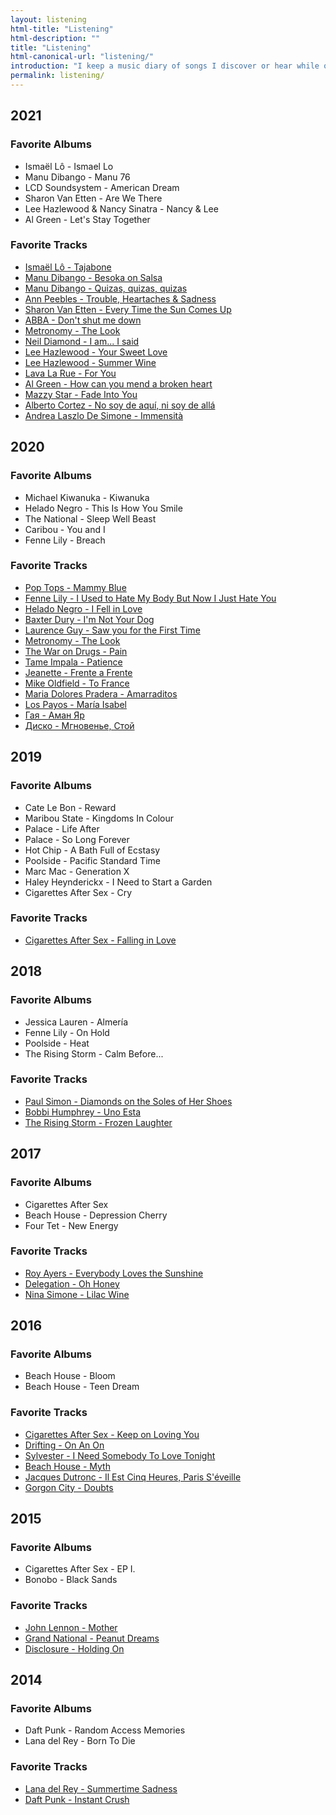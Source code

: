 ```yaml
---
layout: listening
html-title: "Listening"
html-description: ""
title: "Listening"
html-canonical-url: "listening/"
introduction: "I keep a music diary of songs I discover or hear while out and about. Each year is also marked with a collection of my favorite newly released tracks and albums."
permalink: listening/
---
```

## 2021
###  Favorite Albums
* Ismaël Lô - Ismael Lo
* Manu Dibango - Manu 76
* LCD Soundsystem - American Dream
* Sharon Van Etten - Are We There
* Lee Hazlewood & Nancy Sinatra - Nancy & Lee
* Al Green - Let's Stay Together

### Favorite Tracks
* [Ismaël Lô - Tajabone](https://open.spotify.com/track/2dBAE5M2I43LeyHeF4MMvc?si=ffd49764392e4615)
* [Manu Dibango - Besoka on Salsa](https://open.spotify.com/track/1R7OaZSi8gazDJnjBWUXK5?si=020825625ecf4017)
* [Manu Dibango - Quizas, quizas, quizas](https://open.spotify.com/track/1pt8kpkzmQ9O3xn4qCxL4Y?si=8f3cc6add11f4d65)
* [Ann Peebles - Trouble, Heartaches & Sadness](https://open.spotify.com/track/0ryoOkpaDeSQRoYQGGJAxn?si=a893bf452bb549dc)
* [Sharon Van Etten - Every Time the Sun Comes Up](https://open.spotify.com/track/38ydcsbayM4oX21Hhu84DT?si=d54c47b5667544e4)
* [ABBA - Don't shut me down](https://open.spotify.com/track/2AHnmlkyZbnxqSA66B7jK3?si=cdf476511098468a)
* [Metronomy - The Look](https://open.spotify.com/track/6zfczP87XO2SxWlQtnjFNa?si=f68ae557dfcf4f13)
* [Neil Diamond - I am... I said](https://open.spotify.com/track/4wOKTOwGVrie2GIbCMEe7U?si=98baf740c4e845dc)
* [Lee Hazlewood - Your Sweet Love](https://open.spotify.com/track/6DVyQl6VTvbqNQ0WU7gXIR?si=18a6600f560a46ac)
* [Lee Hazlewood - Summer Wine](https://open.spotify.com/track/7zmVAVcT1oho7iWJGpApkE?si=75ac74cce00646b4)
* [Lava La Rue - For You](https://open.spotify.com/track/2B2jI2PdBMhUkG17F0lor2?si=639820c66c7f4220)
* [Al Green - How can you mend a broken heart](https://open.spotify.com/track/6lUXneXZ9jc3HSMHgd8oqh?si=0d506a0ea66f4f7d)
* [Mazzy Star - Fade Into You](https://open.spotify.com/track/1LzNfuep1bnAUR9skqdHCK?si=5a5df1db1f044804)
* [Alberto Cortez - No soy de aquí, ni soy de allá](https://open.spotify.com/track/54vgIR3osHwRywPcBxVrv3?si=208b976a06df4b9b)
* [Andrea Laszlo De Simone - Immensità](https://open.spotify.com/track/4NvoIMq8DkHSHxP5CLAj1Q?si=c4f8d31ba08040b0)


## 2020
###  Favorite Albums
* Michael Kiwanuka - Kiwanuka
* Helado Negro - This Is How You Smile
* The National - Sleep Well Beast
* Caribou - You and I
* Fenne Lily - Breach

### Favorite Tracks
* [Pop Tops - Mammy Blue](https://open.spotify.com/track/4yi6RAIiBPo7BhP5ViA3tl?si=5m1rmnpGTte8cwKG3TLU-g)
* [Fenne Lily - I Used to Hate My Body But Now I Just Hate You ](https://open.spotify.com/track/5JHjeY4sULUqt8kqSbfTq0?si=32-vLdPaQCyOAtRuXK4DpA)
* [Helado Negro - I Fell in Love](https://open.spotify.com/track/51y9N9jm8ykm0UrpaJ6J3s?si=z0bJprr3RjGkD8GEHMRv9g)
* [Baxter Dury - I'm Not Your Dog](https://open.spotify.com/track/5XRtQIymThEQ9ruRNgk6Nu?si=h0bZQfbpSJ6BTDcnCMe_tA)
* [Laurence Guy - Saw you for the First Time](https://open.spotify.com/track/3b9MUQ7uiQHhU420B6f8Ta?si=W5E9qCJpSpufe37dsN2h4g)
* [Metronomy - The Look](https://open.spotify.com/track/6zfczP87XO2SxWlQtnjFNa?si=TA3kMCP9RSC68TQ5QvHMCQ)
* [The War on Drugs - Pain](https://open.spotify.com/track/59P1nrdEImkAKa1nyW9X2e?si=Vg97z4urRE2_mJeJqUQgYA)
* [Tame Impala - Patience](https://open.spotify.com/track/2drEUEg0TYQR6dDEHkpuPE?si=9C7T-5zVRBa-jYUQpeys8A)
* [Jeanette - Frente a Frente](https://open.spotify.com/track/1puUKCqjfKz8e4YlH7RPSi?si=G4YzMr2pSv29gNMJL_QTZQ)
* [Mike Oldfield - To France](https://open.spotify.com/track/2qIWvQsisYABbppFUkBsdj?si=LVXlHioKSGWLq18YZs6Tjg)
* [Maria Dolores Pradera - Amarraditos](https://open.spotify.com/track/5M32xiMzttf3siyy2zrAPv?si=BfTtwXvqTmuH7Z4Mf5Hghw)
* [Los Payos - María Isabel](https://open.spotify.com/track/6y1b0YZufCb63Mnv3fnlBY?si=pB-EUGfARLqDzonG87yFBg)
* [Гая - Аман Яр](https://youtu.be/cvFIWWqZk_c)
* [Диско - Мгновенье, Стой](https://www.youtube.com/watch?v=MXpxgil-kpw)

## 2019
###  Favorite Albums
* Cate Le Bon - Reward
* Maribou State - Kingdoms In Colour
* Palace - Life After
* Palace - So Long Forever
* Hot Chip - A Bath Full of Ecstasy
* Poolside - Pacific Standard Time
* Marc Mac - Generation X
* Haley Heynderickx - I Need to Start a Garden
* Cigarettes After Sex - Cry

### Favorite Tracks
* [Cigarettes After Sex - Falling in Love](https://cigarettesaftersex.bandcamp.com/track/falling-in-love)

## 2018
### Favorite Albums
* Jessica Lauren - Almería
* Fenne Lily - On Hold
* Poolside - Heat
* The Rising Storm - Calm Before...
 
### Favorite Tracks
* [Paul Simon - Diamonds on the Soles of Her Shoes](https://open.spotify.com/track/71GvlH0VdeClloLIkHrAVu?si=2UwtWYJDRc-9cGWDRjrBTg)
* [Bobbi Humphrey - Uno Esta](https://open.spotify.com/track/3L1kD0jgSfbdSyciyWc27i?si=h0at7_0cTpmh4OPbx2WRvA)
* [The Rising Storm - Frozen Laughter](https://open.spotify.com/track/6vfIzEy2CxslHi7L2llIfx?si=m8Pg1cqOSgOr9joXrKVBdA)

## 2017
### Favorite Albums
* Cigarettes After Sex
* Beach House - Depression Cherry
* Four Tet - New Energy

### Favorite Tracks
* [Roy Ayers - Everybody Loves the Sunshine](https://open.spotify.com/track/5le4sn0iMcnKU56bdmNzso?si=ausznTZbQ9-Ecs8UvxZWTw)
* [Delegation - Oh Honey](https://open.spotify.com/track/3TiCuJiisBOB9HzKAM6FDG?si=RW3f3056RUKq32Rz8J1r2w)
* [Nina Simone - Lilac Wine](https://open.spotify.com/track/2qhievF6KHSxylW7XBt1pz?si=mWyLACBWR6Wme7zAHfSVyg)

## 2016
### Favorite Albums
* Beach House - Bloom
* Beach House - Teen Dream

### Favorite Tracks
* [Cigarettes After Sex - Keep on Loving You](https://cigarettesaftersex.bandcamp.com/track/keep-on-loving-you)
* [Drifting - On An On](https://itsonanon.bandcamp.com/track/drifting)
* [Sylvester - I Need Somebody To Love Tonight](https://open.spotify.com/track/3LsT91KRYwtMNnlmnTxMJU?si=QTsCi922SJajYYStXGuhTw)
* [Beach House - Myth](https://beachhouse.bandcamp.com/track/myth)
* [Jacques Dutronc - Il Est Cinq Heures, Paris S'éveille](https://open.spotify.com/track/2CLeotsLhEUu0qkj56vbUj?si=Iqm3ImGcTGK-Yo7zbDnNlA)
* [Gorgon City - Doubts](https://open.spotify.com/track/19WDbl8eJvSynQVKE8yGP9?si=LcWmKy1PQXS3BFEhPUWgFg)

## 2015
### Favorite Albums
* Cigarettes After Sex - EP I.
* Bonobo - Black Sands

### Favorite Tracks
* [John Lennon - Mother](https://open.spotify.com/track/43Ud1IajwtBvw6ONj6aK2Q?si=SB5b7g_9Q1mJiG_5Kc4_hQ)
* [Grand National - Peanut Dreams](https://open.spotify.com/track/2Z5N9wCdY9YiGUor3KrmfO?si=nRPP-4v0S_aw-vU16GtdzQ)
* [Disclosure - Holding On](https://open.spotify.com/track/5KKuP2fVygZs6iPXvNHXAF?si=-vXAF1oeRiemm30xEwV7Jg)

## 2014
### Favorite Albums
* Daft Punk - Random Access Memories
* Lana del Rey - Born To Die

### Favorite Tracks
* [Lana del Rey - Summertime Sadness](https://open.spotify.com/track/3BJe4B8zGnqEdQPMvfVjuS?si=NucaBq-RS0ixCrIXFnEbSw)
* [Daft Punk - Instant Crush](https://open.spotify.com/track/2cGxRwrMyEAp8dEbuZaVv6?si=ZxxrHCmTTVKKZyevMBylRg)

